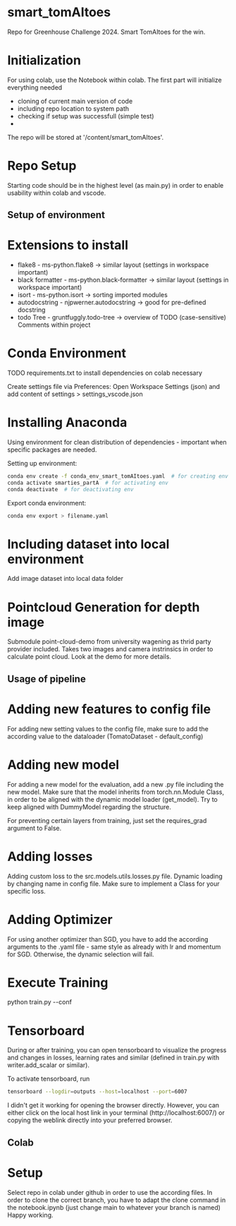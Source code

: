 # smart_tomAItoes
Repo for Greenhouse Challenge 2024. Smart TomAItoes for the win.

# Initialization
For using colab, use the Notebook within colab.
The first part will initialize everything needed
  - cloning of current main version of code
  - including repo location to system path
  - checking if setup was successfull (simple test)
  -
The repo will be stored at '/content/smart_tomAItoes'.

# Repo Setup
Starting code should be in the highest level (as main.py) in order to enable usability within colab and vscode.

## Setup of environment 
# Extensions to install
- flake8 - ms-python.flake8 -> similar layout (settings in workspace important)
- black formatter - ms-python.black-formatter -> similar layout (settings in workspace important)
- isort - ms-python.isort -> sorting imported modules
- autodocstring - njpwerner.autodocstring -> good for pre-defined docstring
- todo Tree - gruntfuggly.todo-tree -> overview of TODO (case-sensitive) Comments within project

# Conda Environment
TODO requirements.txt to install dependencies on colab necessary

Create settings file via Preferences: Open Workspace Settings (json) and add content of settings > settings_vscode.json

# Installing Anaconda
Using environment for clean distribution of dependencies - important when specific packages are needed.

Setting up environment:
```bash
conda env create -f conda_env_smart_tomAItoes.yaml  # for creating env
conda activate smarties_partA  # for activating env
conda deactivate  # for deactivating env
```

Export conda environment:
```bash
conda env export > filename.yaml
```

# Including dataset into local environment
Add image dataset into local data folder

# Pointcloud Generation for depth image
Submodule point-cloud-demo from university wagening as thrid party provider included. Takes two images and camera instrinsics in order to calculate point cloud. Look at the demo for more details.

## Usage of pipeline
# Adding new features to config file
For adding new setting values to the config file, make sure to add the according value to the dataloader (TomatoDataset - default_config)

# Adding new model
For adding a new model for the evaluation, add a new .py file including the new model. Make sure that the model inherits from torch.nn.Module Class, in order to be aligned with the dynamic model loader (get_model). Try to keep aligned with DummyModel regarding the structure.

For preventing certain layers from training, just set the requires_grad argument to False.

# Adding losses
Adding custom loss to the src.models.utils.losses.py file. Dynamic loading by changing name in config file. Make sure to implement a Class for your specific loss.

# Adding Optimizer
For using another optimizer than SGD, you have to add the according arguments to the .yaml file - same style as already with lr and momentum for SGD. Otherwise, the dynamic selection will fail.

# Execute Training
python train.py <Experimentname> --conf <path to config>

# Tensorboard
During or after training, you can open tensorboard to visualize the progress and changes in losses, learning rates and similar (defined in train.py with writer.add_scalar or similar).

To activate tensorboard, run 
```bash
tensorboard --logdir=outputs --host=localhost --port=6007
```

I didn't get it working for opening the browser directly. However, you can either click on the local host link in your terminal (http://localhost:6007/) or copying the weblink directly into your preferred browser.

## Colab
# Setup
Select repo in colab under github in order to use the according files. In order to clone the correct branch, you have to adapt the clone command in the notebook.ipynb (just change main to whatever your branch is named)
Happy working.